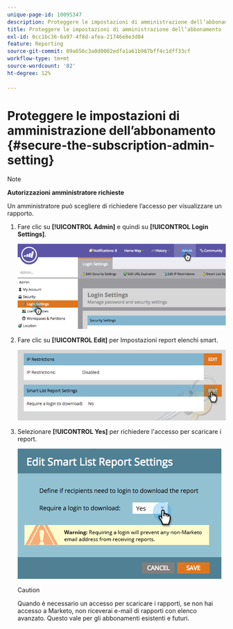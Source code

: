 ```yaml
---
unique-page-id: 10095347
description: Proteggere le impostazioni di amministrazione dell’abbonamento - Documentazione di Marketo - Documentazione del prodotto
title: Proteggere le impostazioni di amministrazione dell’abbonamento
exl-id: 0cc1bc36-6a97-4f8d-afea-21746e8e3d84
feature: Reporting
source-git-commit: 09a656c3a0d0002edfa1a61b987bff4c1dff33cf
workflow-type: tm+mt
source-wordcount: '82'
ht-degree: 12%

---
```


# Proteggere le impostazioni di amministrazione dell’abbonamento {#secure-the-subscription-admin-setting}

>[!NOTE]
>
>**Autorizzazioni amministratore richieste**

Un amministratore può scegliere di richiedere l’accesso per visualizzare un rapporto.

1. Fare clic su **[!UICONTROL Admin]** e quindi su **[!UICONTROL Login Settings]**.

   ![](assets/image2015-4-29-12-3a46-3a14.png)

1. Fare clic su **[!UICONTROL Edit]** per Impostazioni report elenchi smart.

   ![](assets/image2015-4-29-12-3a50-3a50.png)

1. Selezionare **[!UICONTROL Yes]** per richiedere l&#39;accesso per scaricare i report.

   ![](assets/image2015-4-29-12-3a53-3a7.png)

   >[!CAUTION]
   >
   >Quando è necessario un accesso per scaricare i rapporti, se non hai accesso a Marketo, non riceverai e-mail di rapporti con elenco avanzato. Questo vale per gli abbonamenti esistenti e futuri.
